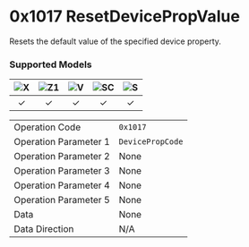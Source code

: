 # 0x1017 ResetDevicePropValue

Resets the default value of the specified device property.  

### Supported Models
| ![X](https://img.shields.io/badge/X-purple) | ![Z1](https://img.shields.io/badge/Z1-blue) | ![V](https://img.shields.io/badge/V-green) | ![SC](https://img.shields.io/badge/SC-orange) | ![S](https://img.shields.io/badge/S-red) |
|:-:|:-:|:-:|:-:|:-:|
| ✓ | ✓ | ✓ | ✓ | ✓ |

| | |
|:--|:--|
| Operation Code | `0x1017` |
| Operation Parameter 1 | `DevicePropCode` |
| Operation Parameter 2 | None |
| Operation Parameter 3 | None |
| Operation Parameter 4 | None |
| Operation Parameter 5 | None |
| Data | None |
| Data Direction | N/A |
